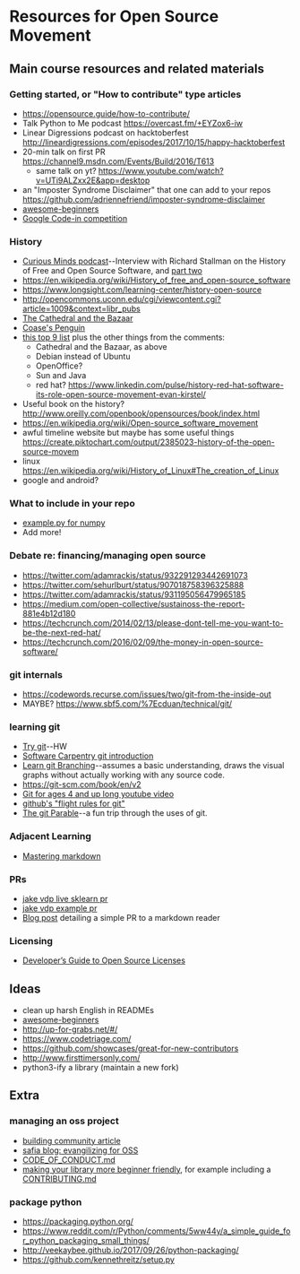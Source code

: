 # Resources for Open Source Movement

## Main course resources and related materials
### Getting started, or "How to contribute" type articles
* https://opensource.guide/how-to-contribute/
* Talk Python to Me podcast https://overcast.fm/+EYZox6-iw
* Linear Digressions podcast on hacktoberfest http://lineardigressions.com/episodes/2017/10/15/happy-hacktoberfest
* 20-min talk on first PR https://channel9.msdn.com/Events/Build/2016/T613
    * same talk on yt? https://www.youtube.com/watch?v=UTi9ALZxx2E&app=desktop
* an "Imposter Syndrome Disclaimer" that one can add to your repos https://github.com/adriennefriend/imposter-syndrome-disclaimer
* [awesome-beginners](https://github.com/MunGell/awesome-for-beginners)
* [Google Code-in competition](https://opensource.googleblog.com/2017/09/announcing-google-code-in-2017.html)

### History
* [Curious Minds podcast](https://www.cmpod.net/history_of_open_source_pt1/)--Interview with Richard Stallman on the History of Free and Open Source Software, and [part two](https://www.cmpod.net/history-open-source-free-software-pt-2-w-special-guests-richard-stallman-tim-oreilly/)
* https://en.wikipedia.org/wiki/History_of_free_and_open-source_software
* https://www.longsight.com/learning-center/history-open-source
* http://opencommons.uconn.edu/cgi/viewcontent.cgi?article=1009&context=libr_pubs
* [The Cathedral and the Bazaar](http://www.catb.org/esr/writings/cathedral-bazaar/cathedral-bazaar/index.html)
* [Coase's Penguin](https://pdfs.semanticscholar.org/2798/c07f676531e4da9d1b3372c88c37457bd4af.pdf)
* [this top 9 list](http://royal.pingdom.com/2010/01/15/the-9-most-important-events-in-open-source-history/) plus the other things from the comments:
    * Cathedral and the Bazaar, as above
    * Debian instead of Ubuntu
    * OpenOffice?
    * Sun and Java
    * red hat? https://www.linkedin.com/pulse/history-red-hat-software-its-role-open-source-movement-evan-kirstel/
* Useful book on the history? http://www.oreilly.com/openbook/opensources/book/index.html
* https://en.wikipedia.org/wiki/Open-source_software_movement
* awful timeline website but maybe has some useful things https://create.piktochart.com/output/2385023-history-of-the-open-source-movem
* linux https://en.wikipedia.org/wiki/History_of_Linux#The_creation_of_Linux
* google and android?

### What to include in your repo
* [example.py for numpy](https://github.com/numpy/numpy/blob/master/doc/example.py)
* Add more!

### Debate re: financing/managing open source
* https://twitter.com/adamrackis/status/932291293442691073
* https://twitter.com/sehurlburt/status/907018758396325888
* https://twitter.com/adamrackis/status/931195056479965185
* https://medium.com/open-collective/sustainoss-the-report-881e4b12d180
* https://techcrunch.com/2014/02/13/please-dont-tell-me-you-want-to-be-the-next-red-hat/
* https://techcrunch.com/2016/02/09/the-money-in-open-source-software/

### git internals
* https://codewords.recurse.com/issues/two/git-from-the-inside-out
* MAYBE? https://www.sbf5.com/%7Ecduan/technical/git/

### learning git
* [Try git](https://try.github.io/levels/1/challenges/1)--HW
* [Software Carpentry git introduction](https://swcarpentry.github.io/git-novice/)
* [Learn git Branching](https://learngitbranching.js.org/)--assumes a basic understanding, draws the visual graphs without actually working with any source code.
* https://git-scm.com/book/en/v2
* [Git for ages 4 and up long youtube video](https://www.youtube.com/watch?v=1ffBJ4sVUb4)
* [github's "flight rules for git"](https://github.com/k88hudson/git-flight-rules/blob/master/README.md#flight-rules-for-git)
* [The git Parable](http://tom.preston-werner.com/2009/05/19/the-git-parable.html)--a fun trip through the uses of git.

### Adjacent Learning
* [Mastering markdown](https://guides.github.com/features/mastering-markdown/)

### PRs
* [jake vdp live sklearn pr](https://www.youtube.com/watch?v=1kA7oD7ftsM&feature=youtu.be#t=1m40s)
* [jake vdp example pr](https://www.youtube.com/watch?v=rgbCcBNZcdQ)
* [Blog post](http://www.hanselman.com/blog/GetInvolvedInOpenSourceTodayHowToContributeAPatchToAGitHubHostedOpenSourceProjectLikeCode52.aspx) detailing a simple PR to a markdown reader

### Licensing
* [Developer’s Guide to Open Source Licenses](https://www.toptal.com/open-source/developers-guide-to-open-source-licenses)

## Ideas
* clean up harsh English in READMEs
* [awesome-beginners](https://github.com/MunGell/awesome-for-beginners)
* http://up-for-grabs.net/#/
* https://www.codetriage.com/
* https://github.com/showcases/great-for-new-contributors
* http://www.firsttimersonly.com/
* python3-ify a library (maintain a new fork)

## Extra

### managing an oss project
* [building community article](https://opensource.guide/building-community/)
* [safia blog: evangilizing for OSS](https://blog.safia.rocks/post/166949604104/evangelizing-for-open-source)
* [CODE_OF_CONDUCT.md](https://www.contributor-covenant.org/)
* [making your library more beginner friendly](https://blog.kentcdodds.com/first-timers-only-78281ea47455), for example including a [CONTRIBUTING.md](https://github.com/formly-js/angular-formly/blob/master/CONTRIBUTING.md)

### package python
* https://packaging.python.org/
* https://www.reddit.com/r/Python/comments/5ww44y/a_simple_guide_for_python_packaging_small_things/
* http://veekaybee.github.io/2017/09/26/python-packaging/
* https://github.com/kennethreitz/setup.py
